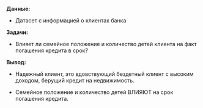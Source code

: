 **Данные:**
 - Датасет с информацией о клиентах банка

**Задачи:** 
 - Влияет ли семейное положение и количество детей клиента на факт погашения кредита в срок?

**Вывод:**
- Надежный клиент, это вдовствующий бездетный клиент с высоким доходом, берущий кредит на недвижимость.

- Семейное положение и количество детей ВЛИЯЮТ на срок погашения кредита.
